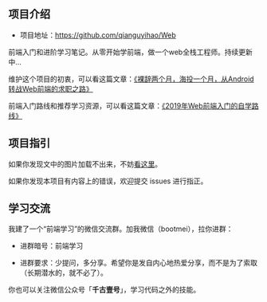 



## 项目介绍

- 项目地址：<https://github.com/qianguyihao/Web>

前端入门和进阶学习笔记。从零开始学前端，做一个web全栈工程师。持续更新中...

维护这个项目的初衷，可以看这篇文章：[《裸辞两个月，海投一个月，从Android转战Web前端的求职之路》](https://www.cnblogs.com/qianguyihao/p/8732781.html)

前端入门路线和推荐学习资源，可以看这篇文章：[《2019年Web前端入门的自学路线》](https://www.cnblogs.com/qianguyihao/p/8776837.html)

## 项目指引

如果你发现文中的图片加载不出来，不妨[看这里](https://github.com/qianguyihao/Web/issues/20#issue-390074432)。

如果你发现本项目有内容上的错误，欢迎提交 issues 进行指正。


## 学习交流

我建了一个“前端学习”的微信交流群。加我微信（bootmei），拉你进群：

- 进群暗号：前端学习

- 进群要求：少提问，多分享。希望你是发自内心地热爱分享，而不是为了索取（长期潜水的，就不必了）。


你也可以关注微信公众号「**千古壹号**」，学习代码之外的技能。